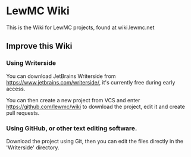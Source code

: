 # LewMC Wiki
This is the Wiki for LewMC projects, found at wiki.lewmc.net

## Improve this Wiki
### Using Writerside
You can download JetBrains Writerside from https://www.jetbrains.com/writerside/, it's currently free during early access.

You can then create a new project from VCS and enter https://github.com/lewmc/wiki to download the project, edit it and create pull requests.

### Using GitHub, or other text editing software.
Download the project using Git, then you can edit the files directly in the 'Writerside' directory.
